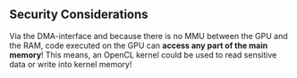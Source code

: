 ## Security Considerations
Via the DMA-interface and because there is no MMU between the GPU and the RAM, code executed on the GPU can **access any part of the main memory**!
This means, an OpenCL kernel could be used to read sensitive data or write into kernel memory!